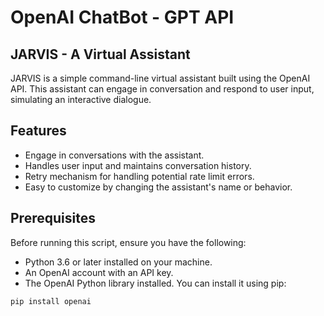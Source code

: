 # OpenAI ChatBot - GPT API
## JARVIS - A Virtual Assistant

JARVIS is a simple command-line virtual assistant built using the OpenAI API. This assistant can engage in conversation and respond to user input, simulating an interactive dialogue.

## Features

- Engage in conversations with the assistant.
- Handles user input and maintains conversation history.
- Retry mechanism for handling potential rate limit errors.
- Easy to customize by changing the assistant's name or behavior.

## Prerequisites

Before running this script, ensure you have the following:

- Python 3.6 or later installed on your machine.
- An OpenAI account with an API key.
- The OpenAI Python library installed. You can install it using pip:

```bash
pip install openai
```